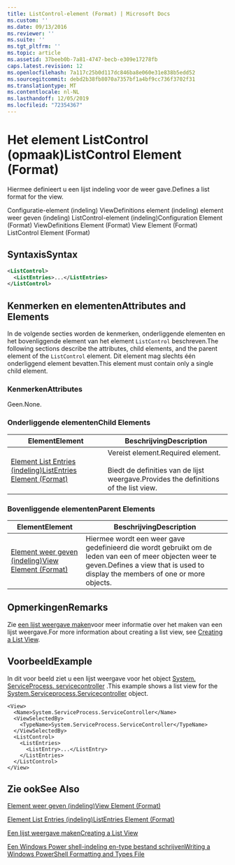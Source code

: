 ```yaml
---
title: ListControl-element (Format) | Microsoft Docs
ms.custom: ''
ms.date: 09/13/2016
ms.reviewer: ''
ms.suite: ''
ms.tgt_pltfrm: ''
ms.topic: article
ms.assetid: 37beeb0b-7a81-4747-becb-e309e17278fb
caps.latest.revision: 12
ms.openlocfilehash: 7a117c25b0d117dc846ba8e060e31e838b5edd52
ms.sourcegitcommit: debd2b38fb8070a7357bf1a4bf9cc736f3702f31
ms.translationtype: MT
ms.contentlocale: nl-NL
ms.lasthandoff: 12/05/2019
ms.locfileid: "72354367"
---
```

# <a name="listcontrol-element-format"></a><span data-ttu-id="3ee2c-102">Het element ListControl (opmaak)</span><span class="sxs-lookup"><span data-stu-id="3ee2c-102">ListControl Element (Format)</span></span>

<span data-ttu-id="3ee2c-103">Hiermee definieert u een lijst indeling voor de weer gave.</span><span class="sxs-lookup"><span data-stu-id="3ee2c-103">Defines a list format for the view.</span></span>

<span data-ttu-id="3ee2c-104">Configuratie-element (indeling) ViewDefinitions element (indeling) element weer geven (indeling) ListControl-element (indeling)</span><span class="sxs-lookup"><span data-stu-id="3ee2c-104">Configuration Element (Format) ViewDefinitions Element (Format) View Element (Format) ListControl Element (Format)</span></span>

## <a name="syntax"></a><span data-ttu-id="3ee2c-105">Syntaxis</span><span class="sxs-lookup"><span data-stu-id="3ee2c-105">Syntax</span></span>

```xml
<ListControl>
  <ListEntries>...</ListEntries>
</ListControl>

```

## <a name="attributes-and-elements"></a><span data-ttu-id="3ee2c-106">Kenmerken en elementen</span><span class="sxs-lookup"><span data-stu-id="3ee2c-106">Attributes and Elements</span></span>

<span data-ttu-id="3ee2c-107">In de volgende secties worden de kenmerken, onderliggende elementen en het bovenliggende element van het element `ListControl` beschreven.</span><span class="sxs-lookup"><span data-stu-id="3ee2c-107">The following sections describe the attributes, child elements, and the parent element of the `ListControl` element.</span></span> <span data-ttu-id="3ee2c-108">Dit element mag slechts één onderliggend element bevatten.</span><span class="sxs-lookup"><span data-stu-id="3ee2c-108">This element must contain only a single child element.</span></span>

### <a name="attributes"></a><span data-ttu-id="3ee2c-109">Kenmerken</span><span class="sxs-lookup"><span data-stu-id="3ee2c-109">Attributes</span></span>

<span data-ttu-id="3ee2c-110">Geen.</span><span class="sxs-lookup"><span data-stu-id="3ee2c-110">None.</span></span>

### <a name="child-elements"></a><span data-ttu-id="3ee2c-111">Onderliggende elementen</span><span class="sxs-lookup"><span data-stu-id="3ee2c-111">Child Elements</span></span>

|<span data-ttu-id="3ee2c-112">Element</span><span class="sxs-lookup"><span data-stu-id="3ee2c-112">Element</span></span>|<span data-ttu-id="3ee2c-113">Beschrijving</span><span class="sxs-lookup"><span data-stu-id="3ee2c-113">Description</span></span>|
|-------------|-----------------|
|[<span data-ttu-id="3ee2c-114">Element List Entries (indeling)</span><span class="sxs-lookup"><span data-stu-id="3ee2c-114">ListEntries Element (Format)</span></span>](./listentries-element-for-listcontrol-format.md)|<span data-ttu-id="3ee2c-115">Vereist element.</span><span class="sxs-lookup"><span data-stu-id="3ee2c-115">Required element.</span></span><br /><br /> <span data-ttu-id="3ee2c-116">Biedt de definities van de lijst weergave.</span><span class="sxs-lookup"><span data-stu-id="3ee2c-116">Provides the definitions of the list view.</span></span>|

### <a name="parent-elements"></a><span data-ttu-id="3ee2c-117">Bovenliggende elementen</span><span class="sxs-lookup"><span data-stu-id="3ee2c-117">Parent Elements</span></span>

|<span data-ttu-id="3ee2c-118">Element</span><span class="sxs-lookup"><span data-stu-id="3ee2c-118">Element</span></span>|<span data-ttu-id="3ee2c-119">Beschrijving</span><span class="sxs-lookup"><span data-stu-id="3ee2c-119">Description</span></span>|
|-------------|-----------------|
|[<span data-ttu-id="3ee2c-120">Element weer geven (indeling)</span><span class="sxs-lookup"><span data-stu-id="3ee2c-120">View Element (Format)</span></span>](./view-element-format.md)|<span data-ttu-id="3ee2c-121">Hiermee wordt een weer gave gedefinieerd die wordt gebruikt om de leden van een of meer objecten weer te geven.</span><span class="sxs-lookup"><span data-stu-id="3ee2c-121">Defines a view that is used to display the members of one or more objects.</span></span>|

## <a name="remarks"></a><span data-ttu-id="3ee2c-122">Opmerkingen</span><span class="sxs-lookup"><span data-stu-id="3ee2c-122">Remarks</span></span>

<span data-ttu-id="3ee2c-123">Zie [een lijst weergave maken](./creating-a-list-view.md)voor meer informatie over het maken van een lijst weergave.</span><span class="sxs-lookup"><span data-stu-id="3ee2c-123">For more information about creating a list view, see [Creating a List View](./creating-a-list-view.md).</span></span>

## <a name="example"></a><span data-ttu-id="3ee2c-124">Voorbeeld</span><span class="sxs-lookup"><span data-stu-id="3ee2c-124">Example</span></span>

<span data-ttu-id="3ee2c-125">In dit voor beeld ziet u een lijst weergave voor het object [System. ServiceProcess. servicecontroller](/dotnet/api/System.ServiceProcess.ServiceController) .</span><span class="sxs-lookup"><span data-stu-id="3ee2c-125">This example shows a list view for the [System.Serviceprocess.Servicecontroller](/dotnet/api/System.ServiceProcess.ServiceController) object.</span></span>

```
<View>
  <Name>System.ServiceProcess.ServiceController</Name>
  <ViewSelectedBy>
    <TypeName>System.ServiceProcess.ServiceController</TypeName>
  </ViewSelectedBy>
  <ListControl>
    <ListEntries>
      <ListEntry>...</ListEntry>
    </ListEntries>
  </ListControl>
</View>
```

## <a name="see-also"></a><span data-ttu-id="3ee2c-126">Zie ook</span><span class="sxs-lookup"><span data-stu-id="3ee2c-126">See Also</span></span>

[<span data-ttu-id="3ee2c-127">Element weer geven (indeling)</span><span class="sxs-lookup"><span data-stu-id="3ee2c-127">View Element (Format)</span></span>](./view-element-format.md)

[<span data-ttu-id="3ee2c-128">Element List Entries (indeling)</span><span class="sxs-lookup"><span data-stu-id="3ee2c-128">ListEntries Element (Format)</span></span>](./listentries-element-for-listcontrol-format.md)

[<span data-ttu-id="3ee2c-129">Een lijst weergave maken</span><span class="sxs-lookup"><span data-stu-id="3ee2c-129">Creating a List View</span></span>](./creating-a-list-view.md)

[<span data-ttu-id="3ee2c-130">Een Windows Power shell-indeling en-type bestand schrijven</span><span class="sxs-lookup"><span data-stu-id="3ee2c-130">Writing a Windows PowerShell Formatting and Types File</span></span>](./writing-a-powershell-formatting-file.md)
